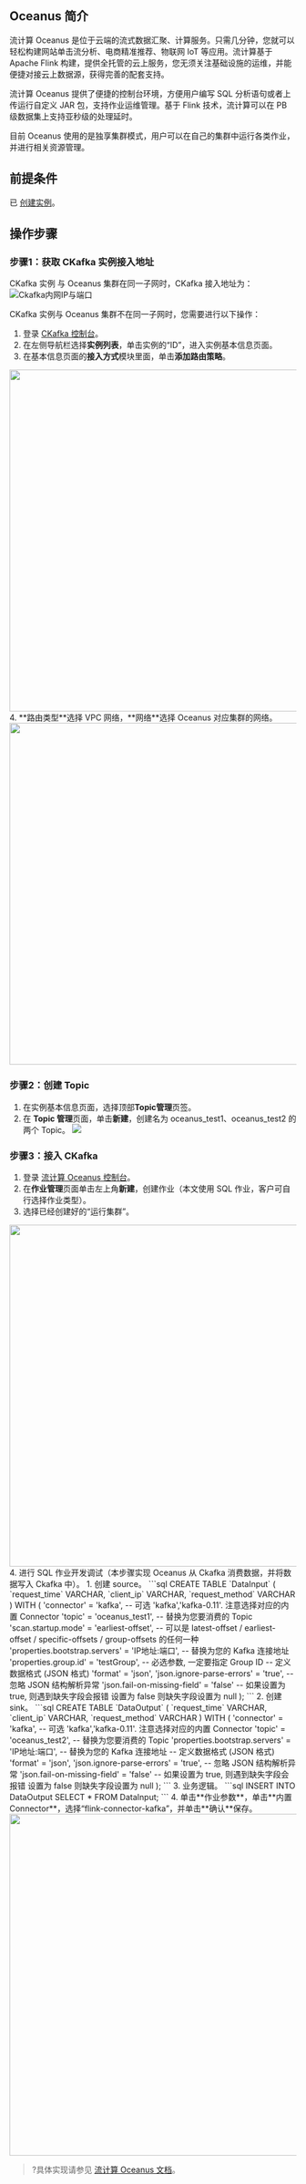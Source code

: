 ## Oceanus 简介

流计算 Oceanus 是位于云端的流式数据汇聚、计算服务。只需几分钟，您就可以轻松构建网站单击流分析、电商精准推荐、物联网 IoT 等应用。流计算基于 Apache Flink 构建，提供全托管的云上服务，您无须关注基础设施的运维，并能便捷对接云上数据源，获得完善的配套支持。

流计算 Oceanus 提供了便捷的控制台环境，方便用户编写 SQL 分析语句或者上传运行自定义 JAR 包，支持作业运维管理。基于 Flink 技术，流计算可以在 PB 级数据集上支持亚秒级的处理延时。

目前 Oceanus 使用的是独享集群模式，用户可以在自己的集群中运行各类作业，并进行相关资源管理。

## 前提条件

已 [创建实例](https://cloud.tencent.com/document/product/597/53207)。

## 操作步骤

### 步骤1：获取 CKafka 实例接入地址

CKafka 实例 与 Oceanus 集群在同一子网时，CKafka 接入地址为：
![Ckafka内网IP与端口](https://main.qcloudimg.com/raw/a28b5599889166095c168510ce1f5e89.png)

CKafka 实例与 Oceanus 集群不在同一子网时，您需要进行以下操作：

1. 登录 [CKafka 控制台](https://console.cloud.tencent.com/ckafka/index?rid=1)。
2. 在左侧导航栏选择**实例列表**，单击实例的“ID”，进入实例基本信息页面。
3. 在基本信息页面的**接入方式**模块里面，单击**添加路由策略**。
<img src="https://main.qcloudimg.com/raw/ac5165c4b3ddace8d02fe74e929099a5.png" width="600px">
4. **路由类型**选择 VPC 网络，**网络**选择 Oceanus 对应集群的网络。
<img src="https://main.qcloudimg.com/raw/bc0a5a5c981b723886a0ef37070fa430.png" width="600px">

### 步骤2：创建 Topic

1. 在实例基本信息页面，选择顶部**Topic管理**页签。
2. 在 **Topic 管理**页面，单击**新建**，创建名为 oceanus_test1、oceanus_test2 的两个 Topic。
	 ![](https://main.qcloudimg.com/raw/9a8cb5c4a9679c4c2c8348409a3fa915.png)

### 步骤3：接入 CKafka

1. 登录 [流计算 Oceanus 控制台](https://console.cloud.tencent.com/oceanus/job)。
2. 在**作业管理**页面单击左上角**新建**，创建作业（本文使用 SQL 作业，客户可自行选择作业类型）。
3. 选择已经创建好的“运行集群”。
<img src="https://main.qcloudimg.com/raw/1fe4b3fbcace97782f2da5192b0bc339.png" width="600px">
4. 进行 SQL 作业开发调试（本步骤实现 Oceanus 从 Ckafka 消费数据，并将数据写入 Ckafka 中）。
   1. 创建 source。
      ```sql
       CREATE TABLE `DataInput` (
             `request_time` VARCHAR,
             `client_ip` VARCHAR,
             `request_method` VARCHAR
       ) WITH (
           'connector' = 'kafka',   -- 可选 'kafka','kafka-0.11'. 注意选择对应的内置  Connector
           'topic' = 'oceanus_test1',  -- 替换为您要消费的 Topic
           'scan.startup.mode' = 'earliest-offset', -- 可以是 latest-offset / earliest-offset / specific-offsets / group-offsets 的任何一种
           'properties.bootstrap.servers' = 'IP地址:端口',  -- 替换为您的 Kafka 连接地址
           'properties.group.id' = 'testGroup',  -- 必选参数, 一定要指定 Group ID
           -- 定义数据格式 (JSON 格式)
           'format' = 'json',
           'json.ignore-parse-errors' = 'true',     -- 忽略 JSON 结构解析异常
           'json.fail-on-missing-field' = 'false'   -- 如果设置为 true, 则遇到缺失字段会报错 设置为 false 则缺失字段设置为 null
       );
      ```
   2. 创建 sink。
      ```sql
       CREATE TABLE `DataOutput` (
             `request_time` VARCHAR,
             `client_ip` VARCHAR,
             `request_method` VARCHAR
       ) WITH (
           'connector' = 'kafka',   -- 可选 'kafka','kafka-0.11'. 注意选择对应的内置  Connector
           'topic' = 'oceanus_test2',  -- 替换为您要消费的 Topic
           'properties.bootstrap.servers' = 'IP地址:端口',  -- 替换为您的 Kafka 连接地址
           -- 定义数据格式 (JSON 格式)
           'format' = 'json',
           'json.ignore-parse-errors' = 'true',     -- 忽略 JSON 结构解析异常
           'json.fail-on-missing-field' = 'false'   -- 如果设置为 true, 则遇到缺失字段会报错 设置为 false 则缺失字段设置为 null
       );
      ```
   3. 业务逻辑。
      ```sql
       INSERT INTO DataOutput
       SELECT * FROM DataInput;
      ```
   4. 单击**作业参数**，单击**内置Connector**，选择“flink-connector-kafka”，并单击**确认**保存。
   <img src="https://main.qcloudimg.com/raw/fcba1d5e7ce69def4deb7e0f4c1124aa.png" width="600px">

>?具体实现请参见 [流计算 Oceanus 文档](https://cloud.tencent.com/document/product/849/48310)。
